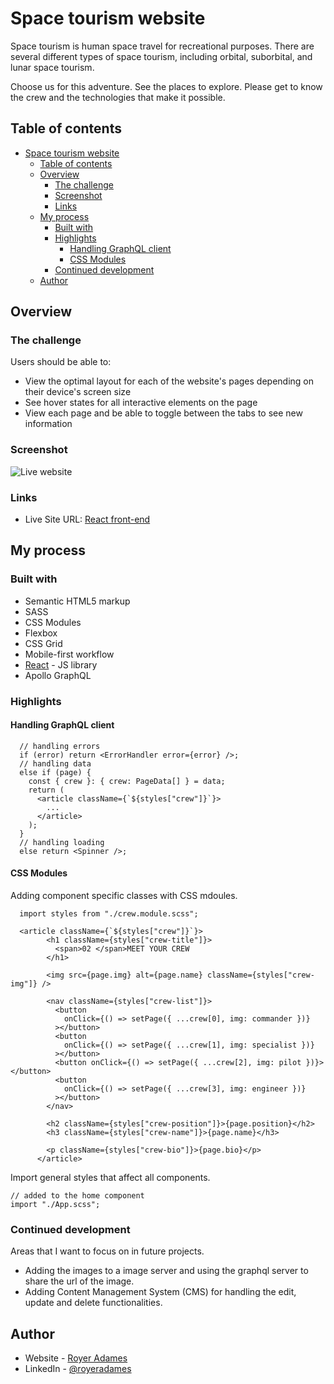 # Space tourism website
Space tourism is human space travel for recreational purposes. There are several different types of space tourism, including orbital, suborbital, and lunar space tourism.

Choose us for this adventure. See the places to explore. Please get to know the crew and the technologies that make it possible.

## Table of contents

- [Space tourism website](#space-tourism-website)
  - [Table of contents](#table-of-contents)
  - [Overview](#overview)
    - [The challenge](#the-challenge)
    - [Screenshot](#screenshot)
    - [Links](#links)
  - [My process](#my-process)
    - [Built with](#built-with)
    - [Highlights](#highlights)
      - [Handling GraphQL client](#handling-graphql-client)
      - [CSS Modules](#css-modules)
    - [Continued development](#continued-development)
  - [Author](#author)

## Overview

### The challenge

Users should be able to:

- View the optimal layout for each of the website's pages depending on their device's screen size
- See hover states for all interactive elements on the page
- View each page and be able to toggle between the tabs to see new information
### Screenshot

![Live website](../readme-assets/readme-assets/../space-tourism.gif)

### Links

- Live Site URL: [React front-end](https://react-spacetourism.vercel.app/)

## My process

### Built with
- Semantic HTML5 markup
- SASS
- CSS Modules
- Flexbox
- CSS Grid
- Mobile-first workflow
- [React](https://reactjs.org/) - JS library
- Apollo GraphQL

### Highlights
#### Handling GraphQL client
```tsx
  // handling errors
  if (error) return <ErrorHandler error={error} />;
  // handling data
  else if (page) {
    const { crew }: { crew: PageData[] } = data;
    return (
      <article className={`${styles["crew"]}`}>
        ...
      </article>
    );
  }
  // handling loading
  else return <Spinner />;
```
#### CSS Modules

Adding component specific classes with CSS mdoules.
```tsx
  import styles from "./crew.module.scss";

  <article className={`${styles["crew"]}`}>
        <h1 className={styles["crew-title"]}>
          <span>02 </span>MEET YOUR CREW
        </h1>

        <img src={page.img} alt={page.name} className={styles["crew-img"]} />

        <nav className={styles["crew-list"]}>
          <button
            onClick={() => setPage({ ...crew[0], img: commander })}
          ></button>
          <button
            onClick={() => setPage({ ...crew[1], img: specialist })}
          ></button>
          <button onClick={() => setPage({ ...crew[2], img: pilot })}></button>
          <button
            onClick={() => setPage({ ...crew[3], img: engineer })}
          ></button>
        </nav>

        <h2 className={styles["crew-position"]}>{page.position}</h2>
        <h3 className={styles["crew-name"]}>{page.name}</h3>

        <p className={styles["crew-bio"]}>{page.bio}</p>
      </article>
```
Import general styles that affect all components.
```tsx
// added to the home component
import "./App.scss";
```

### Continued development
Areas that I want to focus on in future projects.

- Adding the images to a image server and using the graphql server to share the url of the image.
- Adding Content Management System (CMS) for handling the edit, update and delete functionalities.
  

## Author

- Website - [Royer Adames](https://www.royeradames.com)
- LinkedIn - [@royeradames](https://www.linkedin.com/in/royer-adames/)
